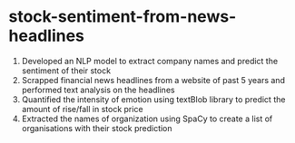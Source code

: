# stock-sentiment-from-news-headlines

1. Developed an NLP model to extract company names and predict the sentiment of their stock
2. Scrapped financial news headlines from a website of past 5 years and performed text analysis on the headlines
3. Quantified the intensity of emotion using textBlob library to predict the amount of rise/fall in stock price
4. Extracted the names of organization using SpaCy to create a list of organisations with their stock prediction
